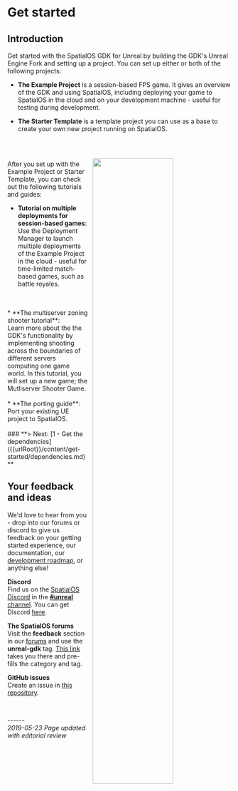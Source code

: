
# Get started
## Introduction

Get started with the SpatialOS GDK for Unreal by building the GDK's Unreal Engine Fork and setting up a project. You can set up either or both of the following projects: </br>

* **The Example Project** is a session-based FPS game. It gives an overview of the GDK and using SpatialOS, including deploying your game to SpatialOS in the cloud and on your development machine -  useful for testing during development.

* **The Starter Template** is a template project you can use as a base to create your own new project running on SpatialOS.
<br/>
<br/>

<img src="{{assetRoot}}assets/screen-grabs/homepage-template-project.png" style=" float: right; margin: 10px; display: block; width: 60%; padding: 20px 20x"/>

After you set up with the Example Project or Starter Template, you can check out the following tutorials and guides:

* **Tutorial on multiple deployments for session-based games**: </br>
Use the Deployment Manager to launch multiple deployments of the Example Project in the cloud - useful for time-limited match-based games, such as battle royales.
</br>
</br>
* **The multiserver zoning shooter tutorial**: </br>
Learn more about the the GDK's functionality by implementing shooting across the boundaries of different servers computing one game world. In this tutorial, you will set up a new game; the Mutliserver Shooter Game.
</br>
</br>
* **The porting guide**: <br/>
Port your existing UE project to SpatialOS.
<br/>

<br/>
### **> Next: [1 - Get the dependencies]({{urlRoot}}/content/get-started/dependencies.md)**
<br/>

## Your feedback and ideas

We'd love to hear from you - drop into our forums or discord to give us feedback on your getting started experience, our documentation, our [development roadmap](https://github.com/spatialos/UnrealGDK/projects/1), or anything else!

**Discord**</br>
Find us on the [SpatialOS Discord](https://discord.gg/vAT7RSU) in the [**#unreal** channel](https://discordapp.com/channels/311273633307951114/339471548647866368).
You can get Discord [here](https://discordapp.com/).

**The SpatialOS forums**</br>
Visit the **feedback** section in our [forums](https://forums.improbable.io/) and use the **unreal-gdk** tag. [This link](https://forums.improbable.io/new-topic?category=Feedback&tags=unreal-gdk) takes you there and pre-fills the category and tag.

**GitHub issues**</br>
Create an issue in [this repository](https://github.com/spatialos/UnrealGDK/issues).

<br/>

------</br>
_2019-05-23 Page updated with editorial review_
